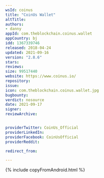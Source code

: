 ```yaml
---
wsId: coinus
title: "CoinUs Wallet"
altTitle: 
authors:
- danny
appId: com.theblockchain.coinus.wallet
appCountry: bj
idd: 1367339746
released: 2018-04-24
updated: 2021-09-16
version: "2.8.6"
stars: 
reviews: 
size: 99517440
website: https://www.coinus.io/
repository: 
issue: 
icon: com.theblockchain.coinus.wallet.jpg
bugbounty: 
verdict: nosource
date: 2021-09-17
signer: 
reviewArchive:


providerTwitter: CoinUs_Official
providerLinkedIn: 
providerFacebook: CoinUsOfficial
providerReddit: 

redirect_from:

---
```


 {% include copyFromAndroid.html %}
